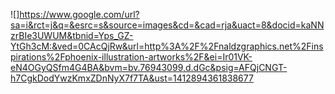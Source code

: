 ![]https://www.google.com/url?sa=i&rct=j&q=&esrc=s&source=images&cd=&cad=rja&uact=8&docid=kaNNzrBIe3UWUM&tbnid=Yps_GZ-YtGh3cM:&ved=0CAcQjRw&url=http%3A%2F%2Fnaldzgraphics.net%2Finspirations%2Fphoenix-illustration-artworks%2F&ei=Ir01VK-eN4OGyQSfm4G4BA&bvm=bv.76943099,d.dGc&psig=AFQjCNGT-h7CgkDodYwzKmxZDnNyX7f7TA&ust=1412894361838677

